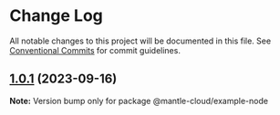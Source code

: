 # Change Log

All notable changes to this project will be documented in this file.
See [Conventional Commits](https://conventionalcommits.org) for commit guidelines.

## [1.0.1](https://github.com/compare/@mantle-cloud/example-node@1.1.0...@mantle-cloud/example-node@1.0.1) (2023-09-16)

**Note:** Version bump only for package @mantle-cloud/example-node
